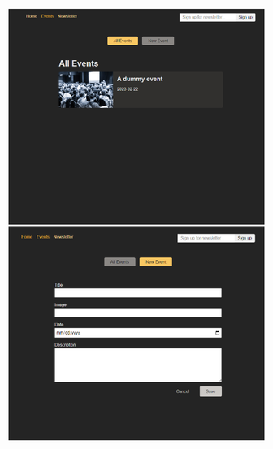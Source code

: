 ![list](https://github.com/hzz4343/Event-List/blob/main/backend.png)
![new_event](https://github.com/hzz4343/Event-List/blob/main/new_event.png)
